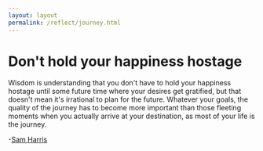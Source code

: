 ```yaml
---
layout: layout
permalink: /reflect/journey.html
---
```


# Don't hold your happiness hostage

Wisdom is understanding that you don't have to hold your happiness hostage until some future time where your desires get gratified, but that doesn't mean it's irrational to plan for the future. Whatever your goals, the quality of the journey has to become more important than those fleeting moments when you actually arrive at your destination, as most of your life is the journey.

-[Sam Harris](https://wakingup.com/)

